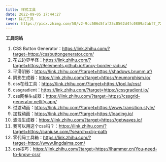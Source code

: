 ```yaml
---
title: 样式工具
date: 2022-09-05 17:44:27
tags: 样式工具
cover: https://picx.zhimg.com/50/v2-9cc506d5faf25c0562d4fc0809a2abf7_720w.jpg?source=1940ef5c
---
```


**工具网站**

01. CSS Button Generator：https://link.zhihu.com/?target=https://cssbuttongenerator.com/
02. 花式边界半径：https://link.zhihu.com/?target=https://9elements.github.io/fancy-border-radius/
03. 平滑阴影：https://link.zhihu.com/?target=https://shadows.brumm.af/
04. 阴影生成器：https://link.zhihu.com/?target=https://neumorphism.io/
05. css在线工具：https://link.zhihu.com/?target=https://tool.lu/css/
06. cssgradient：https://link.zhihu.com/?target=https://cssgradient.io/
07. css网格生成器：https://link.zhihu.com/?target=https://cssgrid-generator.netlify.app/
08. 过渡动画：https://link.zhihu.com/?target=https://www.transition.style/
09. 加载动画：https://link.zhihu.com/?target=https://loading.io/
10. 波浪生成器：https://link.zhihu.com/?target=https://getwaves.io/
11. 我可以用这个css吗？：https://link.zhihu.com/?target=https://caniuse.com/?search=clip-path
12. 零代码工具箱：https://link.zhihu.com/?target=https://www.lingdaima.com/
13. css技巧：https://link.zhihu.com/?target=https://lhammer.cn/You-need-to-know-css/
